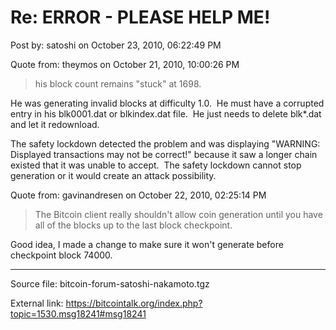 # Re: ERROR - PLEASE HELP ME!

Post by: satoshi on October 23, 2010, 06:22:49 PM<br>

Quote from: theymos on October 21, 2010, 10:00:26 PM

> his block count remains "stuck" at 1698.

He was generating invalid blocks at difficulty 1.0. &nbsp;He must have a corrupted entry in his blk0001.dat or blkindex.dat file. &nbsp;He just needs to delete blk*.dat and let it redownload.

The safety lockdown detected the problem and was displaying "WARNING: Displayed transactions may not be correct!" because it saw a longer chain existed that it was unable to accept. &nbsp;The safety lockdown cannot stop generation or it would create an attack possibility.

Quote from: gavinandresen on October 22, 2010, 02:25:14 PM

> The Bitcoin client really shouldn't allow coin generation until you have all of the blocks up to the last block checkpoint.

Good idea, I made a change to make sure it won't generate before checkpoint block 74000.

---

Source file: bitcoin-forum-satoshi-nakamoto.tgz

External link: https://bitcointalk.org/index.php?topic=1530.msg18241#msg18241
